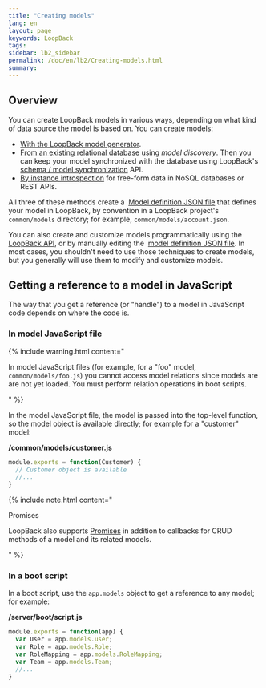 ```yaml
---
title: "Creating models"
lang: en
layout: page
keywords: LoopBack
tags:
sidebar: lb2_sidebar
permalink: /doc/en/lb2/Creating-models.html
summary:
---
```


## Overview

You can create LoopBack models in various ways, depending on what kind of data source the model is based on.
You can create models:

* [With the LoopBack model generator](/doc/{{page.lang}}/lb2/Using-the-model-generator.html).
* [From an existing relational database](/doc/{{page.lang}}/lb2/Discovering-models-from-relational-databases.html) using _model discovery_.
  Then you can keep your model synchronized with the database using LoopBack's 
  [schema / model synchronization](/doc/{{page.lang}}/lb2/Creating-a-database-schema-from-models.html) API.
* [By instance introspection](/doc/{{page.lang}}/lb2/Creating-models-from-unstructured-data.html) for free-form data in NoSQL databases or REST APIs.

All three of these methods create a 
[Model definition JSON file](/doc/{{page.lang}}/lb2/Model-definition-JSON-file.html) that defines your model in LoopBack,
by convention in a LoopBack project's `common/models` directory; for example, `common/models/account.json`.

You can also create and customize models programmatically using the 
[LoopBack API](http://apidocs.strongloop.com/loopback/#loopback-createmodel), or by manually editing the 
[model definition JSON file](/doc/{{page.lang}}/lb2/Model-definition-JSON-file.html).
In most cases, you shouldn't need to use those techniques to create models, but you generally will use them to modify and customize models.

## Getting a reference to a model in JavaScript

The way that you get a reference (or "handle") to a model in JavaScript code depends on where the code is.

### In model JavaScript file

{% include warning.html content="

In model JavaScript files (for example, for a \"foo\" model, `common/models/foo.js`) you cannot access model relations since models are are not yet loaded.
You must perform relation operations in boot scripts.

" %}

In the model JavaScript file, the model is passed into the top-level function, so the model object is available directly; for example for a "customer" model:

**/common/models/customer.js**

```javascript
module.exports = function(Customer) {
  // Customer object is available 
  //...
}
```

{% include note.html content="

Promises

LoopBack also supports [Promises](https://www.promisejs.org/) in addition to callbacks for CRUD methods of a model and its related models.

" %}

### In a boot script

In a boot script, use the `app.models` object to get a reference to any model; for example:

**/server/boot/script.js**

```javascript
module.exports = function(app) {
  var User = app.models.user;
  var Role = app.models.Role;
  var RoleMapping = app.models.RoleMapping;
  var Team = app.models.Team;
  //...
}
```